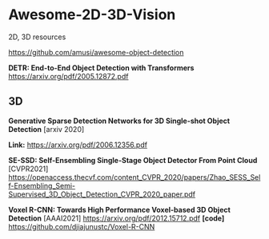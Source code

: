 # Awesome-2D-3D-Vision
2D, 3D resources

https://github.com/amusi/awesome-object-detection

**DETR: End-to-End Object Detection with Transformers** https://arxiv.org/pdf/2005.12872.pdf



## 3D 

**Generative Sparse Detection Networks for 3D Single-shot Object Detection** [arxiv 2020]

**Link:** https://arxiv.org/pdf/2006.12356.pdf

**SE-SSD: Self-Ensembling Single-Stage Object Detector From Point Cloud** [CVPR2021] https://openaccess.thecvf.com/content_CVPR_2020/papers/Zhao_SESS_Self-Ensembling_Semi-Supervised_3D_Object_Detection_CVPR_2020_paper.pdf

**Voxel R-CNN: Towards High Performance Voxel-based 3D Object Detection** [AAAI2021] https://arxiv.org/pdf/2012.15712.pdf
**[code]** https://github.com/djiajunustc/Voxel-R-CNN
